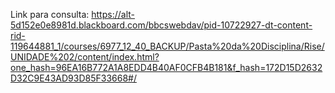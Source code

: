 Link para consulta: https://alt-5d152e0e8981d.blackboard.com/bbcswebdav/pid-10722927-dt-content-rid-119644881_1/courses/6977_12_40_BACKUP/Pasta%20da%20Disciplina/Rise/UNIDADE%202/content/index.html?one_hash=96EA16B772A1A8EDD4B40AF0CFB4B181&f_hash=172D15D2632D32C9E43AD93D85F33668#/
